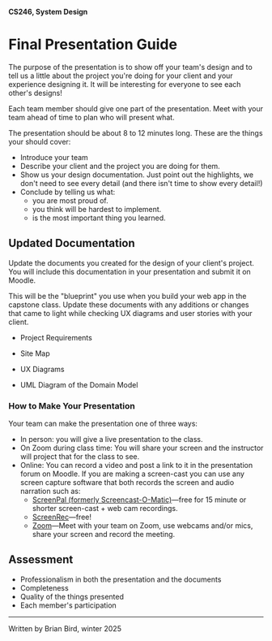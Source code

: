 **CS246, System Design**

# Final Presentation Guide

The purpose of the presentation is to show off your team's design and to tell us a little about the project you're doing for your client and your experience designing it. It will be interesting for everyone to see each other's designs!

Each team member should give one part of the presentation. Meet with your team ahead of time to plan who will present what.

The presentation should be about 8 to 12 minutes long. These are the things your should cover:

- Introduce your team
- Describe your client and the project you are doing for them.
- Show us your design documentation. Just point out the highlights, we don't need to see every detail (and there isn't time to show every detail!)
- Conclude by telling us what:
  - you are most proud of.
  - you think will be hardest to implement.
  - is the most important thing you learned.

## Updated Documentation

Update the documents you created for the design of your client's project. You will include this documentation in your presentation and submit it on Moodle.

This will be the "blueprint" you use when you build your web app in the capstone class. Update these documents with any additions or changes that came to light while checking UX diagrams and user stories with your client.

- Project Requirements

- Site Map

- UX Diagrams

- UML Diagram of the Domain Model

### How to Make Your Presentation

Your team can make the presentation one of three ways:

- In person: you will give a live presentation to the class. 
- On Zoom during class time: You will share your screen and the instructor will project that for the class to see.
- Online: You can record a video and post a link to it in the presentation forum on Moodle. If you are making a screen-cast you can use any screen capture software that both records the screen and audio narration such as:
  - [ScreenPal (formerly Screencast-O-Matic)](https://screenpal.com)&mdash;free for 15 minute or shorter screen-cast + web cam recordings.
  - [ScreenRec](https://screenrec.com/)&mdash;free!
  - [Zoom](https://www.zoom.com)&mdash;Meet with your team on Zoom, use webcams and/or mics, share your screen and record the meeting.

## Assessment

- Professionalism in both the presentation and the documents
- Completeness
- Quality of the things presented
- Each member's participation

---

Written by Brian Bird, winter <time>2025</time>